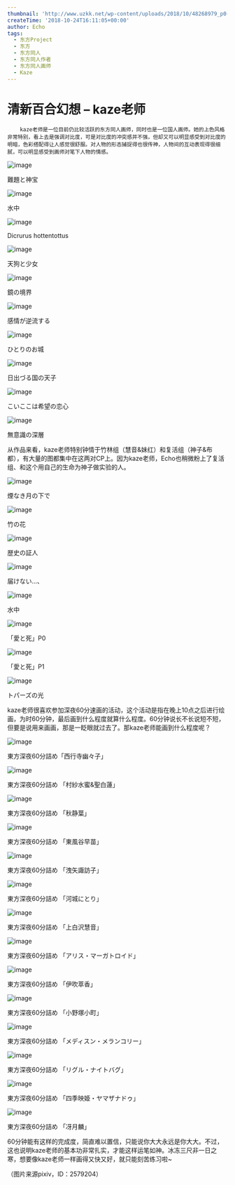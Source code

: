 ```yaml
---
thumbnail: 'http://www.uzkk.net/wp-content/uploads/2018/10/48268979_p0-825x510.jpg'
createTime: '2018-10-24T16:11:05+00:00'
author: Echo
tags:
  - 东方Project
  - 东方
  - 东方同人
  - 东方同人作者
  - 东方同人画师
  - Kaze
---
```


# 清新百合幻想 – kaze老师

		kaze老师是一位目前仍比较活跃的东方同人画师，同时也是一位国人画师。她的上色风格非常特别，看上去是强调对比度，可是对比度的冲突感并不强，但却又可以明显感受到对比度的明暗，色彩搭配得让人感觉很舒服。对人物的形态捕捉得也很传神，人物间的互动表现得很细腻，可以明显感受到画师对笔下人物的情感。

![image](http://www.uzkk.net/wp-content/uploads/2018/10/63000601_p0-755x1024.jpg)

難題と神宝

![image](http://www.uzkk.net/wp-content/uploads/2018/10/56622627_p0-768x1024.jpg)

水中

![image](http://www.uzkk.net/wp-content/uploads/2018/10/54052208_p0-1024x688.png)

Dicrurus hottentottus

![image](http://www.uzkk.net/wp-content/uploads/2018/10/45616276_p0-1024x724.jpg)

天狗と少女

![image](http://www.uzkk.net/wp-content/uploads/2018/10/50433545_p0-1024x724.jpg)

鏡の境界

![image](http://www.uzkk.net/wp-content/uploads/2018/10/45258873_p0-1024x724.jpg)

感情が逆流する

![image](http://www.uzkk.net/wp-content/uploads/2018/10/49223550_p0-724x1024.jpg)

ひとりのお城

![image](http://www.uzkk.net/wp-content/uploads/2018/10/41073789_p0.jpg)

日出づる国の天子

![image](http://www.uzkk.net/wp-content/uploads/2018/10/36104648_p0.jpg)

こいここは希望の恋心

![image](http://www.uzkk.net/wp-content/uploads/2018/10/39792260_p0.jpg)

無意識の深層

从作品来看，kaze老师特别钟情于竹林组（慧音&妹红）和复活组（神子&布都），有大量的图都集中在这两对CP上。因为kaze老师，Echo也稍微粉上了复活组、和这个用自己的生命为神子做实验的人。

![image](http://www.uzkk.net/wp-content/uploads/2018/10/54813121_p0-1024x655.jpg)

煙なき月の下で

![image](http://www.uzkk.net/wp-content/uploads/2018/10/48268979_p0-1024x724.jpg)

竹の花

![image](http://www.uzkk.net/wp-content/uploads/2018/10/61015738_p0-723x1024.jpg)

歴史の証人

![image](http://www.uzkk.net/wp-content/uploads/2018/10/21252297_p0.jpg)

届けない…、

![image](http://www.uzkk.net/wp-content/uploads/2018/10/33103467_p0.jpg)

水中

![image](http://www.uzkk.net/wp-content/uploads/2018/10/45356102_p0.jpg)

「愛と死」P0

![image](http://www.uzkk.net/wp-content/uploads/2018/10/45356102_p1.jpg)

「愛と死」P1

![image](http://www.uzkk.net/wp-content/uploads/2018/10/53256109_p0--720x1024.jpg)

トパーズの光

kaze老师很喜欢参加深夜60分速画的活动，这个活动是指在晚上10点之后进行绘画，为时60分钟，最后画到什么程度就算什么程度。60分钟说长不长说短不短，但要是说用来画画，那是一眨眼就过去了。那kaze老师能画到什么程度呢？

![image](http://www.uzkk.net/wp-content/uploads/2018/10/45535211_p0.jpg)

東方深夜60分詰め「西行寺幽々子」

![image](http://www.uzkk.net/wp-content/uploads/2018/10/46524677_p1.jpg)

東方深夜60分詰め 「村紗水蜜&聖白蓮」

![image](http://www.uzkk.net/wp-content/uploads/2018/10/45878857_p1.jpg)

東方深夜60分詰め 「秋静葉」

![image](http://www.uzkk.net/wp-content/uploads/2018/10/45795267_p0.jpg)

東方深夜60分詰め 「東風谷早苗」

![image](http://www.uzkk.net/wp-content/uploads/2018/10/45950218_p4.jpg)

東方深夜60分詰め 「洩矢諏訪子」

![image](http://www.uzkk.net/wp-content/uploads/2018/10/46102353_p1.jpg)

東方深夜60分詰め 「河城にとり」

![image](http://www.uzkk.net/wp-content/uploads/2018/10/46030156_p0.jpg)

東方深夜60分詰め 「上白沢慧音」

![image](http://www.uzkk.net/wp-content/uploads/2018/10/45701837_p0.jpg)

東方深夜60分詰め 「アリス・マーガトロイド」

![image](http://www.uzkk.net/wp-content/uploads/2018/10/45878857_p2.jpg)

東方深夜60分詰め 「伊吹萃香」

![image](http://www.uzkk.net/wp-content/uploads/2018/10/45535211_p4.jpg)

東方深夜60分詰め 「小野塚小町」

![image](http://www.uzkk.net/wp-content/uploads/2018/10/46251038_p2.jpg)

東方深夜60分詰め 「メディスン・メランコリー」

![image](http://www.uzkk.net/wp-content/uploads/2018/10/50598459_p4.jpg)

東方深夜60分詰め 「リグル・ナイトバグ」

![image](http://www.uzkk.net/wp-content/uploads/2018/10/46524677_p3.jpg)

東方深夜60分詰め 「四季映姫・ヤマザナドゥ」

![image](http://www.uzkk.net/wp-content/uploads/2018/10/46647754_p0.jpg)

東方深夜60分詰め 「冴月麟」

60分钟能有这样的完成度，简直难以置信，只能说你大大永远是你大大。不过，这也说明kaze老师的基本功非常扎实，才能这样运笔如神。冰冻三尺非一日之寒，想要像kaze老师一样画得又快又好，就只能刻苦练习啦~

（图片来源pixiv，ID：2579204）
